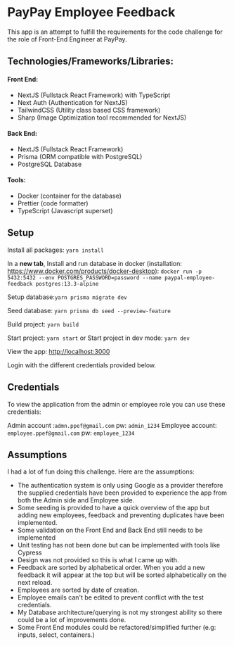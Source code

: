 # PayPay Employee Feedback

This app is an attempt to fulfill the requirements for the code challenge for the role of Front-End Engineer at PayPay.

## Technologies/Frameworks/Libraries:

#### Front End:
- NextJS (Fullstack React Framework) with TypeScript
- Next Auth (Authentication for NextJS)
- TailwindCSS (Utility class based CSS framework)
- Sharp (Image Optimization tool recommended for NextJS)

#### Back End:
- NextJS (Fullstack React Framework)
- Prisma (ORM compatible with PostgreSQL)
- PostgreSQL Database

#### Tools:
- Docker (container for the database)
- Prettier (code formatter)
- TypeScript (Javascript superset)

## Setup

Install all packages: `yarn install`

In a **new tab**, Install and run database in docker (installation: https://www.docker.com/products/docker-desktop): `docker run -p 5432:5432 --env POSTGRES_PASSWORD=password --name paypal-employee-feedback postgres:13.3-alpine`

Setup database:`yarn prisma migrate dev`

Seed database: `yarn prisma db seed --preview-feature`

Build project: `yarn build`

Start project: `yarn start` or Start project in dev mode: `yarn dev`

View the app: <http://localhost:3000>

Login with the different credentials provided below.

## Credentials

To view the application from the admin or employee role you can use these credentials:

Admin account :`admn.ppef@gmail.com` pw: `admin_1234`
Employee account: `employee.ppef@gmail.com` pw: `employee_1234`

## Assumptions

I had a lot of fun doing this challenge. Here are the assumptions:

- The authentication system is only using Google as a provider therefore the supplied credentials have been provided to experience the app from both the Admin side and Employee side.
- Some seeding is provided to have a quick overview of the app but adding new employees, feedback and preventing duplicates have been implemented.
- Some validation on the Front End and Back End still needs to be implemented
- Unit testing has not been done but can be implemented with tools like Cypress
- Design was not provided so this is what I came up with.
- Feedback are sorted by alphabetical order. When you add a new feedback it will appear at the top but will be sorted alphabetically on the next reload.
- Employees are sorted by date of creation.
- Employee emails can't be edited to prevent conflict with the test credentials.
- My Database architecture/querying is not my strongest ability so there could be a lot of improvements done.
- Some Front End modules could be refactored/simplified further (e.g: inputs, select, containers.)








